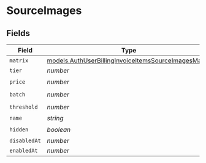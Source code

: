# SourceImages


## Fields

| Field                                                                                                              | Type                                                                                                               | Required                                                                                                           | Description                                                                                                        |
| ------------------------------------------------------------------------------------------------------------------ | ------------------------------------------------------------------------------------------------------------------ | ------------------------------------------------------------------------------------------------------------------ | ------------------------------------------------------------------------------------------------------------------ |
| `matrix`                                                                                                           | [models.AuthUserBillingInvoiceItemsSourceImagesMatrix](../models/authuserbillinginvoiceitemssourceimagesmatrix.md) | :heavy_minus_sign:                                                                                                 | N/A                                                                                                                |
| `tier`                                                                                                             | *number*                                                                                                           | :heavy_minus_sign:                                                                                                 | N/A                                                                                                                |
| `price`                                                                                                            | *number*                                                                                                           | :heavy_check_mark:                                                                                                 | N/A                                                                                                                |
| `batch`                                                                                                            | *number*                                                                                                           | :heavy_check_mark:                                                                                                 | N/A                                                                                                                |
| `threshold`                                                                                                        | *number*                                                                                                           | :heavy_check_mark:                                                                                                 | N/A                                                                                                                |
| `name`                                                                                                             | *string*                                                                                                           | :heavy_minus_sign:                                                                                                 | N/A                                                                                                                |
| `hidden`                                                                                                           | *boolean*                                                                                                          | :heavy_check_mark:                                                                                                 | N/A                                                                                                                |
| `disabledAt`                                                                                                       | *number*                                                                                                           | :heavy_minus_sign:                                                                                                 | N/A                                                                                                                |
| `enabledAt`                                                                                                        | *number*                                                                                                           | :heavy_minus_sign:                                                                                                 | N/A                                                                                                                |